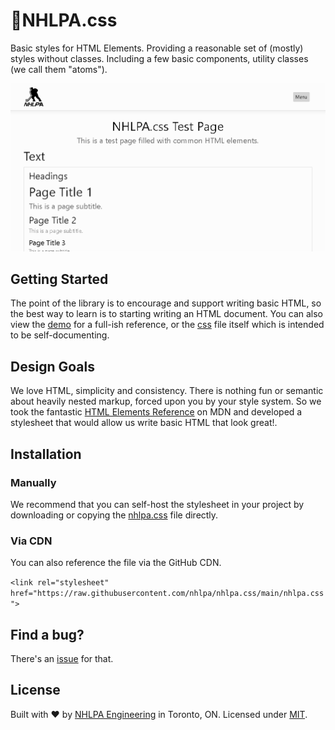 # 🏒NHLPA.css

Basic styles for HTML Elements. Providing a reasonable set of (mostly) styles without classes. Including a few basic components, utility classes (we call them "atoms").

![Screenshot of NHLPA.css](demo.png)

## Getting Started

The point of the library is to encourage and support writing basic HTML, so the best way to learn is to starting writing an HTML document. You can also view the [demo](demo.html) for a full-ish reference, or the [css](nhlpa.css) file itself which is intended to be self-documenting.

## Design Goals

We love HTML, simplicity and consistency. There is nothing fun or semantic about heavily nested markup, forced upon you by your style system. So we took the fantastic [HTML Elements Reference](https://developer.mozilla.org/en-US/docs/Web/HTML/Element) on MDN and developed a stylesheet that would allow us write basic HTML that look great!.

## Installation

### Manually

We recommend that you can self-host the stylesheet in your project by downloading or copying the [nhlpa.css](https://github.com/nhlpa/nhlpa/blob/master/nhlpa.css) file directly.

### Via CDN

You can also reference the file via the GitHub CDN.

`<link rel="stylesheet" href="https://raw.githubusercontent.com/nhlpa/nhlpa.css/main/nhlpa.css">`

## Find a bug?

There's an [issue](https://github.com/nhlpa/nhlpa.css/issues) for that.

## License

Built with ♥ by [NHLPA Engineering](https://github.com/nhlpa) in Toronto, ON. Licensed under [MIT](https://github.com/nhlpa/nhlpa.css/blob/master/LICENSE).